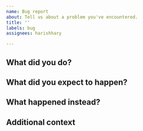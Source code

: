 ```yaml
---
name: Bug report
about: Tell us about a problem you've encountered.
title: ''
labels: bug
assignees: harishhary

---
```

## What did you do?
<!---
Please replace this with what you did.
-->

## What did you expect to happen?
<!---
Please replace this with what you expected to happen.
-->

## What happened instead?
<!---
Please replace this with of what happened instead.
-->

## Additional context
<!---
Add any other context about the problem here: eg. any kind of output, logs, screenshot etc...
-->
